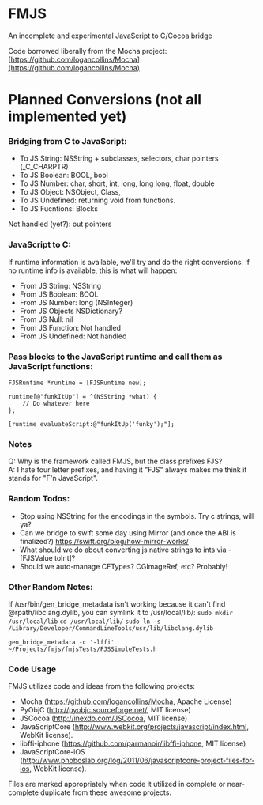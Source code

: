 # FMJS
An incomplete and experimental JavaScript to C/Cocoa bridge

Code borrowed liberally from the Mocha project: [https://github.com/logancollins/Mocha](https://github.com/logancollins/Mocha)


# Planned Conversions (not all implemented yet)

### Bridging from C to JavaScript:
* To JS String: NSString + subclasses, selectors, char pointers (_C_CHARPTR)  
* To JS Boolean: BOOL, bool  
* To JS Number: char, short, int, long, long long, float, double  
* To JS Object: NSObject, Class, 
* To JS Undefined: returning void from functions.
* To JS Fucntions: Blocks

Not handled (yet?): out pointers

### JavaScript to C:

If runtime information is available, we'll try and do the right conversions. If no runtime info is available, this is what will happen:

* From JS String: NSString
* From JS Boolean: BOOL
* From JS Number: long (NSInteger)
* From JS Objects NSDictionary?
* From JS Null: nil
* From JS Function: Not handled
* From JS Undefined: Not handled



### Pass blocks to the JavaScript runtime and call them as JavaScript functions:

    FJSRuntime *runtime = [FJSRuntime new];

    runtime[@"funkItUp"] = ^(NSString *what) {
        // Do whatever here
    };

    [runtime evaluateScript:@"funkItUp('funky');"];
    







### Notes

Q: Why is the framework called FMJS, but the class prefixes FJS?  
A: I hate four letter prefixes, and having it "FJS" always makes me think it stands for "F'n JavaScript".


### Random Todos:

 * Stop using NSString for the encodings in the symbols. Try c strings, will ya?
 * Can we bridge to swift some day using Mirror (and once the ABI is finalized?) https://swift.org/blog/how-mirror-works/
 * What should we do about converting js native strings to ints via -[FJSValue toInt]?
  * Should we auto-manage CFTypes? CGImageRef, etc? Probably!



### Other Random Notes:

If /usr/bin/gen_bridge_metadata isn't working because it can't find @rpath/libclang.dylib, you can symlink it to /usr/local/lib/:
`sudo mkdir /usr/local/lib`
`cd /usr/local/lib/`
`sudo ln -s /Library/Developer/CommandLineTools/usr/lib/libclang.dylib`

`gen_bridge_metadata -c '-lffi' ~/Projects/fmjs/fmjsTests/FJSSimpleTests.h`


### Code Usage

FMJS utilizes code and ideas from the following projects:

- Mocha (https://github.com/logancollins/Mocha, Apache License)
- PyObjC (http://pyobjc.sourceforge.net/, MIT license)
- JSCocoa (http://inexdo.com/JSCocoa, MIT license)
- JavaScriptCore (http://www.webkit.org/projects/javascript/index.html, WebKit license).
- libffi-iphone (https://github.com/parmanoir/libffi-iphone, MIT license)
- JavaScriptCore-iOS (http://www.phoboslab.org/log/2011/06/javascriptcore-project-files-for-ios, WebKit license).

Files are marked appropriately when code it utilized in complete or near-complete duplicate from these awesome projects.


